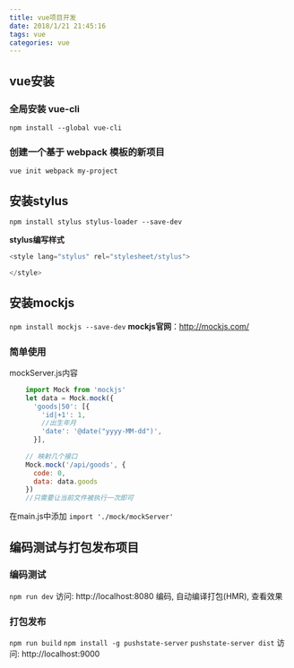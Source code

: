 ```yaml
---
title: vue项目开发
date: 2018/1/21 21:45:16 
tags: vue
categories: vue
---
```


## vue安装
### 全局安装 vue-cli
`npm install --global vue-cli`

### 创建一个基于 webpack 模板的新项目
 `vue init webpack my-project`


## 安装stylus
`npm install stylus stylus-loader --save-dev`

**stylus编写样式**
```js
<style lang="stylus" rel="stylesheet/stylus">

</style>
```

## 安装mockjs
`npm install mockjs --save-dev`
**mockjs官网**：http://mockjs.com/

### 简单使用
mockServer.js内容
```js
	import Mock from 'mockjs'
	let data = Mock.mock({
	  'goods|50': [{
	    'id|+1': 1,
	    //出生年月
	    'date': '@date("yyyy-MM-dd")',
	  }],
	
	// 映射几个接口
	Mock.mock('/api/goods', {
	  code: 0,
	  data: data.goods
	})	
	//只需要让当前文件被执行一次即可
```
在main.js中添加
`import './mock/mockServer'`

## 编码测试与打包发布项目
### 编码测试
`npm run dev`
访问: http://localhost:8080
编码, 自动编译打包(HMR), 查看效果

### 打包发布
`npm run build`
`npm install -g pushstate-server`
`pushstate-server dist`
访问: http://localhost:9000

